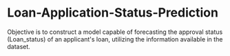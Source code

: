 # Loan-Application-Status-Prediction
Objective is to construct a model capable of forecasting the approval status (Loan_status) of an applicant's loan, utilizing the information available in the dataset.
